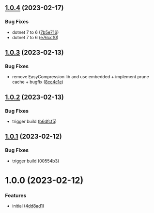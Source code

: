 ## [1.0.4](https://github.com/informatievlaanderen/aws-distributed-s3-cache/compare/v1.0.3...v1.0.4) (2023-02-17)


### Bug Fixes

* dotnet 7 to 6 ([7b5e716](https://github.com/informatievlaanderen/aws-distributed-s3-cache/commit/7b5e716ffddf1fa819e09ae140b7dbc0ddc9b994))
* dotnet 7 to 6 ([e76ccf0](https://github.com/informatievlaanderen/aws-distributed-s3-cache/commit/e76ccf08ecfd0fd4270ba751651ff65b1de8915e))

## [1.0.3](https://github.com/informatievlaanderen/aws-distributed-s3-cache/compare/v1.0.2...v1.0.3) (2023-02-13)


### Bug Fixes

* remove EasyCompression lib and use embedded + implement prune cache + bugfix ([8cc4c1e](https://github.com/informatievlaanderen/aws-distributed-s3-cache/commit/8cc4c1e57d8c8a4b0d5574a2da513443be496cdf))

## [1.0.2](https://github.com/informatievlaanderen/aws-distributed-s3-cache/compare/v1.0.1...v1.0.2) (2023-02-13)


### Bug Fixes

* trigger build ([b6dfcf5](https://github.com/informatievlaanderen/aws-distributed-s3-cache/commit/b6dfcf58fdd63839bf80a03a752793c802cc6bd1))

## [1.0.1](https://github.com/informatievlaanderen/aws-distributed-s3-cache/compare/v1.0.0...v1.0.1) (2023-02-12)


### Bug Fixes

* trigger build ([00554b3](https://github.com/informatievlaanderen/aws-distributed-s3-cache/commit/00554b372ead97147cc20058f53c9a869939a3e8))

# 1.0.0 (2023-02-12)


### Features

* initial ([4dd8ad1](https://github.com/informatievlaanderen/aws-distributed-s3-cache/commit/4dd8ad1af7e740a5ae66e69cce1b0e70fd296381))

